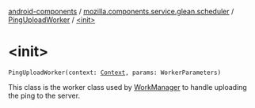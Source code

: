 [android-components](../../index.md) / [mozilla.components.service.glean.scheduler](../index.md) / [PingUploadWorker](index.md) / [&lt;init&gt;](./-init-.md)

# &lt;init&gt;

`PingUploadWorker(context: `[`Context`](https://developer.android.com/reference/android/content/Context.html)`, params: WorkerParameters)`

This class is the worker class used by [WorkManager](#) to handle uploading the ping to the server.

